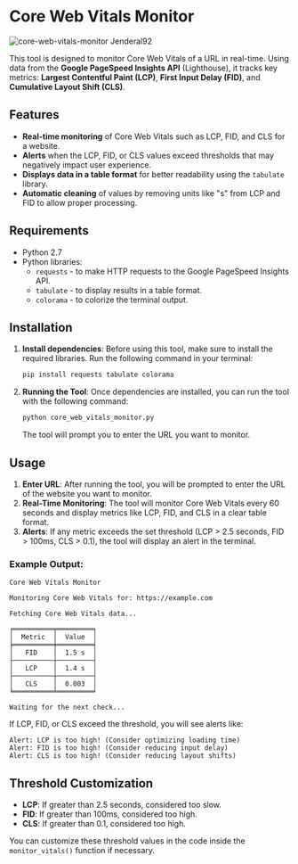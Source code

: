 # Core Web Vitals Monitor

![core-web-vitals-monitor Jenderal92](https://github.com/user-attachments/assets/23c8445d-f118-4275-818f-5595cdfd4868)


This tool is designed to monitor Core Web Vitals of a URL in real-time. Using data from the **Google PageSpeed Insights API** (Lighthouse), it tracks key metrics: **Largest Contentful Paint (LCP)**, **First Input Delay (FID)**, and **Cumulative Layout Shift (CLS)**.

## Features

- **Real-time monitoring** of Core Web Vitals such as LCP, FID, and CLS for a website.
- **Alerts** when the LCP, FID, or CLS values exceed thresholds that may negatively impact user experience.
- **Displays data in a table format** for better readability using the `tabulate` library.
- **Automatic cleaning** of values by removing units like "s" from LCP and FID to allow proper processing.

## Requirements

- Python 2.7
- Python libraries:
  - `requests` - to make HTTP requests to the Google PageSpeed Insights API.
  - `tabulate` - to display results in a table format.
  - `colorama` - to colorize the terminal output.

## Installation

1. **Install dependencies**:
   Before using this tool, make sure to install the required libraries. Run the following command in your terminal:

   ```bash
   pip install requests tabulate colorama
   ```

2. **Running the Tool**:
   Once dependencies are installed, you can run the tool with the following command:

   ```bash
   python core_web_vitals_monitor.py
   ```

   The tool will prompt you to enter the URL you want to monitor.

## Usage

1. **Enter URL**: After running the tool, you will be prompted to enter the URL of the website you want to monitor.
2. **Real-Time Monitoring**: The tool will monitor Core Web Vitals every 60 seconds and display metrics like LCP, FID, and CLS in a clear table format.
3. **Alerts**: If any metric exceeds the set threshold (LCP > 2.5 seconds, FID > 100ms, CLS > 0.1), the tool will display an alert in the terminal.

### Example Output:

```
Core Web Vitals Monitor

Monitoring Core Web Vitals for: https://example.com

Fetching Core Web Vitals data...

╒══════════╤═════════╕
│  Metric  │  Value  │
╞══════════╪═════════╡
│   FID    │  1.5 s  │
├──────────┼─────────┤
│   LCP    │  1.4 s  │
├──────────┼─────────┤
│   CLS    │  0.003  │
╘══════════╧═════════╛

Waiting for the next check...
```

If LCP, FID, or CLS exceed the threshold, you will see alerts like:

```
Alert: LCP is too high! (Consider optimizing loading time)
Alert: FID is too high! (Consider reducing input delay)
Alert: CLS is too high! (Consider reducing layout shifts)
```
## Threshold Customization

- **LCP**: If greater than 2.5 seconds, considered too slow.
- **FID**: If greater than 100ms, considered too high.
- **CLS**: If greater than 0.1, considered too high.

You can customize these threshold values in the code inside the `monitor_vitals()` function if necessary.
